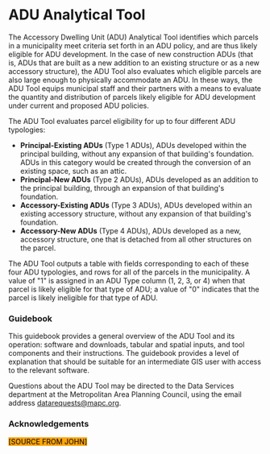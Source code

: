 # ADU Analytical Tool

The Accessory Dwelling Unit (ADU) Analytical Tool identifies which parcels in a municipality meet criteria set forth in an ADU policy, and are thus likely eligible for ADU development. In the case of new construction ADUs (that is, ADUs that are built as a new addition to an existing structure or as a new accessory structure), the ADU Tool also evaluates which eligible parcels are also large enough to physically accommodate an ADU. In these ways, the ADU Tool equips municipal staff and their partners with a means to evaluate the quantity and distribution of parcels likely eligible for ADU development under current and proposed ADU policies.

The ADU Tool evaluates parcel eligibility for up to four different ADU typologies:

* **Principal-Existing ADUs** (Type 1 ADUs), ADUs developed within the principal building, without any expansion of that building's foundation. ADUs in this category would be created through the conversion of an existing space, such as an attic.&#x20;
* **Principal-New ADUs** (Type 2 ADUs), ADUs developed as an addition to the principal building, through an expansion of that building's foundation.
* **Accessory-Existing ADUs** (Type 3 ADUs), ADUs developed within an existing accessory structure, without any expansion of that building's foundation.&#x20;
* **Accessory-New ADUs** (Type 4 ADUs), ADUs developed as a new, accessory structure, one that is detached from all other structures on the parcel.

The ADU Tool outputs a table with fields corresponding to each of these four ADU typologies, and rows for all of the parcels in the municipality. A value of "1" is assigned in an ADU Type column (1, 2, 3, or 4) when that parcel is likely eligible for that type of ADU; a value of "0" indicates that the parcel is likely ineligible for that type of ADU.&#x20;

### Guidebook&#x20;

This guidebook provides a general overview of the ADU Tool and its operation: software and downloads, tabular and spatial inputs, and tool components and their instructions. The guidebook provides a level of explanation that should be suitable for an intermediate GIS user with access to the relevant software.

Questions about the ADU Tool may be directed to the Data Services department at the Metropolitan Area Planning Council, using the email address datarequests@mapc.org.

### Acknowledgements

<mark style="background-color:orange;">\[SOURCE FROM JOHN]</mark>
